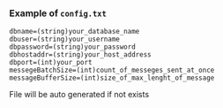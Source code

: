 ### Example of `config.txt`
```
dbname=(string)your_database_name
dbuser=(string)your_username
dbpassword=(string)your_password
dbhostaddr=(string)your_host_address
dbport=(int)your_port
messegeBatchSize=(int)count_of_messeges_sent_at_once
messageBufferSize=(int)size_of_max_lenght_of_message
```
File will be auto generated if not exists
